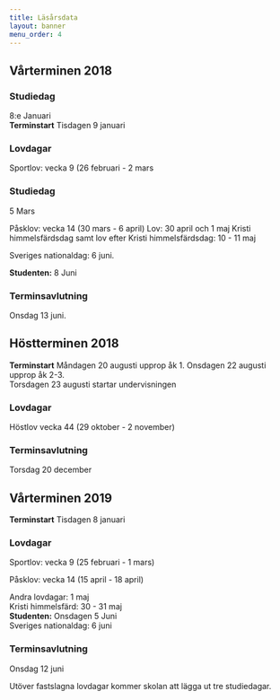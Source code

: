 ```yaml
---
title: Läsårsdata
layout: banner
menu_order: 4
---
```

## Vårterminen 2018 

### Studiedag 
8:e Januari
<br>
<b>Terminstart</b> Tisdagen 9 januari
<br>

### Lovdagar 

Sportlov: vecka 9 (26 februari - 2 mars

### Studiedag
5 Mars

Påsklov: vecka 14 (30 mars - 6 april)
Lov: 30 april och 1 maj
Kristi himmelsfärdsdag samt lov efter Kristi himmelsfärdsdag: 10 - 11 maj

Sveriges nationaldag: 6 juni.

<b>Studenten:</b> 8 Juni

### Terminsavlutning
Onsdag 13 juni.

## Höstterminen 2018

<b>Terminstart</b> Måndagen 20 augusti upprop åk 1. Onsdagen 22 augusti upprop åk 2-3.
<br>
Torsdagen 23 augusti startar undervisningen
<br>

### Lovdagar

Höstlov vecka 44 (29 oktober - 2 november)


### Terminsavlutning
Torsdag 20 december

## Vårterminen 2019


<b>Terminstart</b> Tisdagen 8 januari
<br>

### Lovdagar

Sportlov: vecka 9 (25 februari - 1 mars)

Påsklov: vecka 14 (15 april - 18 april)

Andra lovdagar: 
1 maj
<br>
Kristi himmelsfärd: 30 - 31 maj
<br>
<b>Studenten:</b> Onsdagen 5 Juni 
<br>
Sveriges nationaldag: 6 juni


### Terminsavlutning
Onsdag 12 juni

Utöver fastslagna lovdagar kommer skolan att lägga ut tre studiedagar. 
